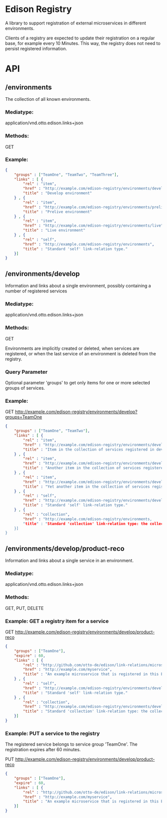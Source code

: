 # Edison Registry

A library to support registration of external microservices in different environments.

Clients of a registry are expected to update their registration on a regular base, for example every 10 Minutes.
This way, the registry does not need to persist registered information.

# API

## /environments

The collection of all known environments.

### Mediatype:

application/vnd.otto.edison.links+json

### Methods:

GET

### Example:

```json
{
    "groups" : ["TeamOne", "TeamTwo", "TeamThree"],
    "links" : [ {
        "rel" : "item",
        "href" : "http://example.com/edison-registry/environments/develop",
        "title" : "Develop environment"
    } , {
        "rel" : "item",
        "href" : "http://example.com/edison-registry/environments/prelive",
        "title" : "Prelive environment"
    } , {
        "rel" : "item",
        "href" : "http://example.com/edison-registry/environments/live",
        "title" : "Live environment"
    } , {
        "rel" : "self",
        "href" : "http://example.com/edison-registry/environments",
        "title" : "Standard 'self' link-relation type."
    }]
}
```

## /environments/develop

Information and links about a single environment, possibly containing a number of registered services

### Mediatype:

application/vnd.otto.edison.links+json

### Methods:

GET

Environments are implicitly created or deleted, when services are registered, or when the last service
of an environment is deleted from the registry.

### Query Parameter

Optional parameter 'groups' to get only items for one or more selected groups of services.

### Example:

GET http://example.com/edison-registry/environments/develop?groups=TeamOne

```json
{
    "groups" : ["TeamOne", "TeamTwo"],
    "links" : [ {
        "rel" : "item",
        "href" : "http://example.com/edison-registry/environments/develop/product-reco",
        "title" : "Item in the collection of services registered in develop"
    } , {
        "rel" : "item",
        "href" : "http://example.com/edison-registry/environments/develop/p13n-search",
        "title" : "Another item in the collection of services registered in develop"
    } , {
        "rel" : "item",
        "href" : "http://example.com/edison-registry/environments/develop/campaign-presentation",
        "title" : "Yet another item in the collection of services registered in develop"
    } , {
        "rel" : "self",
        "href" : "http://example.com/edison-registry/environments/develop",
        "title" : "Standard 'self' link-relation type."
    } , {
        "rel" : "collection",
        "href" : "http://example.com/edison-registry/environments,
        "title" : "Standard 'collection' link-relation type: the collection of all known environments."
    }]
}
```

## /environments/develop/product-reco

Information and links about a single service in an environment.

### Mediatype:

application/vnd.otto.edison.links+json

### Methods:

GET, PUT, DELETE

### Example: GET a registry item for a service

GET http://example.com/edison-registry/environments/develop/product-reco

```json
{
    "groups" : ["TeamOne"],
    "expire" : 60,
    "links" : [ {
        "rel" : "http://github.com/otto-de/edison/link-relations/microservice",
        "href" : "http://example.com/myservice",
        "title" : "An example microservice that is registered in this Edison Registry."
    } , {
        "rel" : "self",
        "href" : "http://example.com/edison-registry/environments/develop/product-reco",
        "title" : "Standard 'self' link-relation type."
    } , {
        "rel" : "collection",
        "href" : "http://example.com/edison-registry/environments/develop",
        "title" : "Standard 'collection' link-relation type: the collection of all services in develop."
    }]
}
```

### Example: PUT a service to the registry

The registered service belongs to service group 'TeamOne'. The registration expires after 60 minutes.

PUT http://example.com/edison-registry/environments/develop/product-reco

```json
{
    "groups" : ["TeamOne"],
    "expire" : 60,
    "links" : [ {
        "rel" : "http://github.com/otto-de/edison/link-relations/microservice",
        "href" : "http://example.com/myservice",
        "title" : "An example microservice that is registered in this Edison Registry."
    }]
}
```
